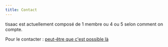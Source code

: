 ```yaml
---
title: Contact
---
```

tisaac est actuellement composé de 1 membre ou 4 ou 5 selon comment on compte.

Pour le contacter : <a rel="me" href="https://piaille.fr/@tisaac">peut-être que c'est possible là</a>